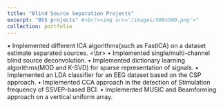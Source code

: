 ```yaml
---
title: "Blind Source Separation Projects"
excerpt: "BSS projects" #<br/><img src='/images/500x300.png'>"
collection: portfolio
---
```


• Implemented different ICA algorithms(such as FastICA) on a dataset estimate separated sources. <\br>
• Implemented single/multi-channel blind source deconvolution.
• Implemented dictionary learning algorithms(MOD and K-SVD) for sparse representation of signals.
• Implemented an LDA classifier for an EEG dataset based on the CSP approach.
• Implemented CCA approach in the detection of Stimulation frequency of SSVEP-based BCI.
• Implemented MUSIC and Beamforming approach on a vertical uniform array.
